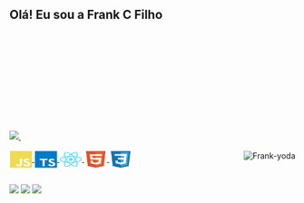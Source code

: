 ## Olá! Eu sou a Frank C Filho 
 <div>
  <a href="https://github.com/frank159">
  <img height="180em" src="https://github-readme-stats.vercel.app/api?username=frank159&show_icons=true&theme=dracula&include_all_commits=true&count_private=true"/>
  <img height="190em" https://github-readme-stats-eight-theta.vercel.app/api?frank159=matheusdias20&show_icons=true&theme=react&include_all_commits=true&count_private=true
<div>
<div style="display: inline_block"><br>
  <img align="center" alt="Frank-Js" height="30" width="40" src="https://raw.githubusercontent.com/devicons/devicon/master/icons/javascript/javascript-plain.svg">
  <img align="center" alt="Frank-Ts" height="30" width="40" src="https://raw.githubusercontent.com/devicons/devicon/master/icons/typescript/typescript-plain.svg">
  <img align="center" alt="Frank-React" height="30" width="40" src="https://raw.githubusercontent.com/devicons/devicon/master/icons/react/react-original.svg">
  <img align="center" alt="Frank-HTML" height="30" width="40" src="https://raw.githubusercontent.com/devicons/devicon/master/icons/html5/html5-original.svg">
  <img align="center" alt="Frank-CSS" height="30" width="40" src="https://raw.githubusercontent.com/devicons/devicon/master/icons/css3/css3-original.svg">
  <img align="right" alt="Frank-yoda" src="https://blog.uiclap.com/wp-content/uploads/sites/3/2020/08/gato-digitando.gif">
</div>
  
  ##
 
<div> 
  <a href="https://www.instagram.com/________f.r.a.n.k________/" target="_blank"><img src="https://img.shields.io/badge/-Instagram-%23E4405F?style=for-the-badge&logo=instagram&logoColor=white" target="_blank"></a>
  <a href = "mailto: frankcf60@gmail.com"><img src="https://img.shields.io/badge/-Gmail-%23333?style=for-the-badge&logo=gmail&logoColor=white" target="_blank"></a>
  <a href="https://www.linkedin.com/in/frank-de-castro-filho/" target="_blank"><img src="https://img.shields.io/badge/-LinkedIn-%230077B5?style=for-the-badge&logo=linkedin&logoColor=white" target="_blank"></a> 
 
</div>
